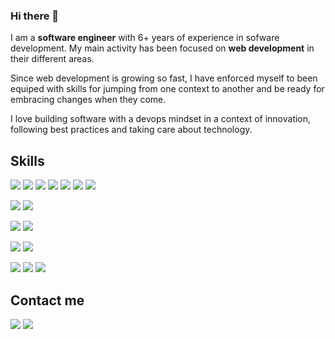 ### Hi there 👋

I am a **software engineer** with 6+ years of experience in sofware development. My main activity has been focused on **web development** in their different areas.

Since web development is growing so fast, I have enforced myself to been equiped with skills for jumping from one context to another and be ready for embracing changes when they come.

I love building software with a devops mindset in a context of innovation, following best practices and taking care about technology.

## Skills

![](https://img.shields.io/badge/Javascript-F7DF1E?style=for-the-badge&logo=javascript&logoColor=white&labelColor=000000)
![](https://img.shields.io/badge/Typescript-007ACC?style=for-the-badge&logo=typescript&logoColor=white&labelColor=000000)
![](https://img.shields.io/badge/React-61DAFB?style=for-the-badge&logo=react&logoColor=white&labelColor=000000)
![](https://img.shields.io/badge/Angular-DD0031?style=for-the-badge&logo=angular&logoColor=white&labelColor=000000)
![](https://img.shields.io/badge/Jest-C21325?style=for-the-badge&logo=jest&logoColor=white&labelColor=000000)
![](https://img.shields.io/badge/CSS-F43059?style=for-the-badge&logo=css3&logoColor=white&labelColor=000000)
![](https://img.shields.io/badge/HTML-E34F26?style=for-the-badge&logo=html5&logoColor=white&labelColor=000000)
</br>

![](https://img.shields.io/badge/eslint-4B32C3?style=for-the-badge&logo=eslint&logoColor=white&labelColor=000000)
![](https://img.shields.io/badge/prettier-F7B93E?style=for-the-badge&logo=prettier&logoColor=white&labelColor=000000)
</br>

![](https://img.shields.io/badge/Node.js-339933?style=for-the-badge&logo=node.js&logoColor=white&labelColor=000000)
![](https://img.shields.io/badge/Python-3776AB?style=for-the-badge&logo=python&logoColor=white&labelColor=000000)
</br>

![](https://img.shields.io/badge/MongoDB-47A248?style=for-the-badge&logo=mongodb&logoColor=white&labelColor=000000)
![](https://img.shields.io/badge/PostgreSQL-336791?style=for-the-badge&logo=nginx&logoColor=white&labelColor=000000)
</br>

![](https://img.shields.io/badge/Docker-2496ED?style=for-the-badge&logo=postgresql&logoColor=white&labelColor=000000)
![](https://img.shields.io/badge/Rancher-0075A8?style=for-the-badge&logo=rancher&logoColor=white&labelColor=000000)
![](https://img.shields.io/badge/AWS-ff9900?style=for-the-badge&logo=amazon-aws&logoColor=white&labelColor=000000)

## Contact me

[![](https://img.shields.io/badge/info@fjfdev.com-82BC23?style=for-the-badge&logo=mail.ru&logoColor=white&labelColor=000000)](mailto:info@fjfdev.com)
[![](https://img.shields.io/badge/Linkedin-0077B5?style=for-the-badge&logo=linkedin&logoColor=white&labelColor=000000)](https://www.linkedin.com/in/fcojavierfernandezr/)

